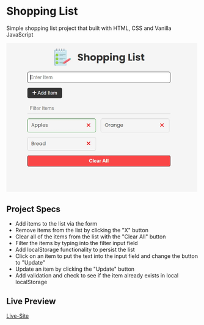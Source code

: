 # Shopping List

Simple shopping list project that built with HTML, CSS and Vanilla JavaScript

<img src="images/app.jpeg" width="500">

## Project Specs

- Add items to the list via the form
- Remove items from the list by clicking the "X" button
- Clear all of the items from the list with the "Clear All" button
- Filter the items by typing into the filter input field
- Add localStorage functionality to persist the list
- Click on an item to put the text into the input field and change the button to "Update"
- Update an item by clicking the "Update" button
- Add validation and check to see if the item already exists in local localStorage

## Live Preview

[Live-Site](https://capable-rabanadas-1c6008.netlify.app/)
